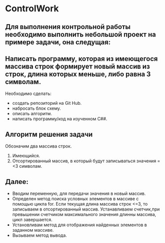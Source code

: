 # ControlWork
## Для выполнения контрольной работы необходимо выполнить небольшой проект на примере задачи, она следущая: 
## **Написать программу, которая из имеющегося массива строк формирует новый массив из строк, длина которых меньше, либо равна 3 символам.**

Необходимо сделать:
* создать репозиторий на Git Hub.
* набросать блок схему.
* описать алгоритм.
* написать программу/код на изученном С##.


## Алгоритм решения задачи
Обозначим два массива строк.
1. Имеющийся. 
2. Отсортированный массив, в который будут записываться значения =<3 символам.

## Далее:
- Вводим переменную, для передачи значения в новый массив.
- Определен метод поиска условных элементов в массиве с помощью цикла for. Если текущая длина массива строк <=3, то записываем в отсортированный массив. Устанавливаем счетчик,при превышении счетчиком максимального значения длинны массива, цикл завершается.
- Установливам метод для отображения найденных элементов в заданном массиве.
- Вызываем метод вывода.
